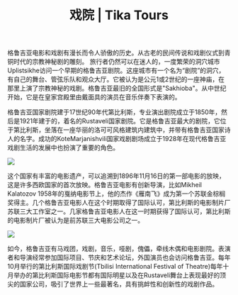 ﻿---
language: zh
url: theatre
heading: 戏院
title: 戏院 | Tika Tours
---
<div class="row content-row"><!-- 885 (1)-->
<div class="col-xs-12 col-sm-6 col-md-6"><!-- 1220 -->

格鲁吉亚电影和戏剧有漫长而令人骄傲的历史。从古老的民间传说和戏剧仪式到青铜时代的宗教神秘剧的雕刻。
旅行者仍然可以在迷人的，一度繁荣的洞穴城市Uplistsikhe访问一个早期的格鲁吉亚剧院。这座城市有一个名为“剧院”的洞穴，有自己的舞台、管弦乐队和观众大厅。它被认为是公元1或2世纪的一座神庙，在那里上演了宗教神秘的戏剧。格鲁吉亚最旧的全国形式是"Sakhioba"。从中世纪开始，它是在皇家宫殿里由戴面具的演员在音乐伴奏下表演的。

</div>

<div class="col-xs-12 col-sm-6 col-md-6"><!-- 1221 -->

格鲁吉亚国家剧院建于17世纪90年代第比利斯，专业演出剧院成立于1850年，然后是1921年建于的，着名的Rustaveli国家剧院。它是格鲁吉亚最大的剧院，它位于第比利斯，坐落在一座华丽的洛可可风格建筑内建筑中，并带有格鲁吉亚国家诗人的名字。成功的KoteMarjanishvili国家戏剧剧场成立于1928年在现代格鲁吉亚戏剧生活的发展中也扮演了重要的角色。



</div>

</div>

<div class="row content-row"><!-- 886 (2)-->
<div class="col-xs-12 col-sm-6 col-md-6"><!-- 1222 -->

![](/library/content/img13.jpg)

这个国家有丰富的电影遗产，可以追溯到1896年11月16日的第一部电影的放映，这是许多西欧国家的首次放映。格鲁吉亚电影有创新导演，比如Mikheil Kalatozov 1958年的戛纳电影节上，他的杰作《雁南飞》成为第一个苏联金棕榈奖得主。几个格鲁吉亚电影人在这个时期取得了国际认可，第比利斯的电影制片厂苏联三大工作室之一。几家格鲁吉亚电影人在这一时期获得了国际认可，第比利斯的电影制片厂被认为是前苏联三大电影公司之一。


</div>

<div class="col-xs-12 col-sm-6 col-md-6"><!-- 1223 -->

![](/library/content/img14.jpg)

如今，格鲁吉亚有马戏团，戏剧，音乐，哑剧，傀儡，牵线木偶和电影剧院。表演者和导演经常参加国际项目、节庆和艺术论坛，外国演员也会访问格鲁吉亚。每年10月举行的第比利斯国际戏剧节(Tbilisi International Festival of Theatre)每年十月举办的第比利斯国际电影节都有国际明星以及在Rustaveli舞台上表现最好的顶尖的国家公司，吸引了世界上一些最著名，具有挑衅性和创新性的戏剧作品。


</div>

</div>

